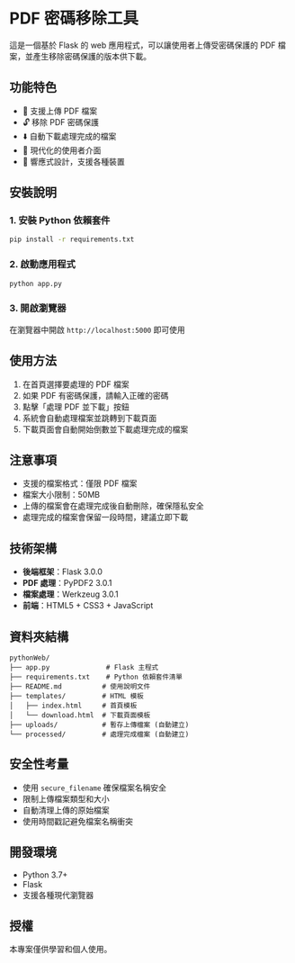 # PDF 密碼移除工具

這是一個基於 Flask 的 web 應用程式，可以讓使用者上傳受密碼保護的 PDF 檔案，並產生移除密碼保護的版本供下載。

## 功能特色

- 📄 支援上傳 PDF 檔案
- 🔓 移除 PDF 密碼保護
- ⬇️ 自動下載處理完成的檔案
- 🎨 現代化的使用者介面
- 📱 響應式設計，支援各種裝置

## 安裝說明

### 1. 安裝 Python 依賴套件

```bash
pip install -r requirements.txt
```

### 2. 啟動應用程式

```bash
python app.py
```

### 3. 開啟瀏覽器

在瀏覽器中開啟 `http://localhost:5000` 即可使用

## 使用方法

1. 在首頁選擇要處理的 PDF 檔案
2. 如果 PDF 有密碼保護，請輸入正確的密碼
3. 點擊「處理 PDF 並下載」按鈕
4. 系統會自動處理檔案並跳轉到下載頁面
5. 下載頁面會自動開始倒數並下載處理完成的檔案

## 注意事項

- 支援的檔案格式：僅限 PDF 檔案
- 檔案大小限制：50MB
- 上傳的檔案會在處理完成後自動刪除，確保隱私安全
- 處理完成的檔案會保留一段時間，建議立即下載

## 技術架構

- **後端框架**：Flask 3.0.0
- **PDF 處理**：PyPDF2 3.0.1
- **檔案處理**：Werkzeug 3.0.1
- **前端**：HTML5 + CSS3 + JavaScript

## 資料夾結構

```
pythonWeb/
├── app.py              # Flask 主程式
├── requirements.txt    # Python 依賴套件清單
├── README.md          # 使用說明文件
├── templates/         # HTML 模板
│   ├── index.html     # 首頁模板
│   └── download.html  # 下載頁面模板
├── uploads/           # 暫存上傳檔案 (自動建立)
└── processed/         # 處理完成檔案 (自動建立)
```

## 安全性考量

- 使用 `secure_filename` 確保檔案名稱安全
- 限制上傳檔案類型和大小
- 自動清理上傳的原始檔案
- 使用時間戳記避免檔案名稱衝突

## 開發環境

- Python 3.7+
- Flask
- 支援各種現代瀏覽器

## 授權

本專案僅供學習和個人使用。

